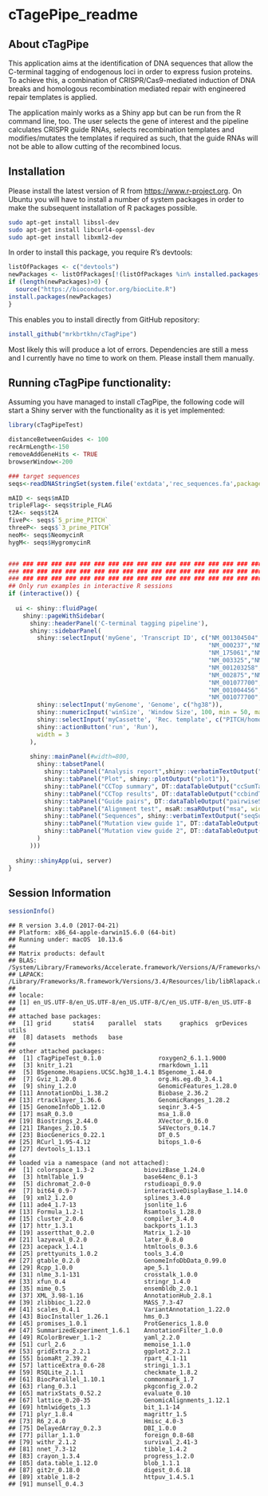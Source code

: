 cTagePipe\_readme
================

## About cTagPipe

This application aims at the identification of DNA sequences that allow
the C-terminal tagging of endogenous loci in order to express fusion
proteins. To achieve this, a combination of CRISPR/Cas9-mediated
induction of DNA breaks and homologous recombination mediated repair
with engineered repair templates is applied.

The application mainly works as a Shiny app but can be run from the R
command line, too. The user selects the gene of interest and the
pipeline calculates CRISPR guide RNAs, selects recombination templates
and modifies/mutates the templates if required as such, that the guide
RNAs will not be able to allow cutting of the recombined locus.

## Installation

Please install the latest version of R from <https://www.r-project.org>.
On Ubuntu you will have to install a number of system packages in order
to make the subsequent installation of R packages possible.

``` sh
sudo apt-get install libssl-dev
sudo apt-get install libcurl4-openssl-dev
sudo apt-get install libxml2-dev
```

In order to install this package, you require R’s devtools:

``` r
listOfPackages <- c("devtools")
newPackages <- listOfPackages[!(listOfPackages %in% installed.packages()[,"Package"])]
if (length(newPackages)>0) {
  source("https://bioconductor.org/biocLite.R")
install.packages(newPackages)
}
```

This enables you to install directly from GitHub repository:

``` r
install_github("mrkbrtkhn/cTagPipe")
```

Most likely this will produce a lot of errors. Dependencies are still a
mess and I currently have no time to work on them. Please install them
manually.

## Running cTagPipe functionality:

Assuming you have managed to install cTagPipe, the following code will
start a Shiny server with the functionality as it is yet implemented:

``` r
library(cTagPipeTest)

distanceBetweenGuides <- 100
recArmLength<-150
removeAddGeneHits <- TRUE
browserWindow<-200

### target sequences
seqs<-readDNAStringSet(system.file('extdata','rec_sequences.fa',package='cTagPipeTest'))

mAID <- seqs$mAID
tripleFlag<- seqs$triple_FLAG
t2A<- seqs$t2A
fiveP<- seqs$`5_prime_PITCH`
threeP<- seqs$`3_prime_PITCH`
neoM<- seqs$NeomycinR
hygM<- seqs$HygromycinR


### ### ### ### ### ### ### ### ### ### ### ### ### ### ### ### ### ### ### ### ### ### ### ### ### ### ### ### ### ###
### ### ### ### ### ### ### ### ### ### ### ### ### ### ### ### ### ### ### ### ### ### ### ### ### ### ### ### ### ###
### ### ### ### ### ### ### ### ### ### ### ### ### ### ### ### ### ### ### ### ### ### ### ### ### ### ### ### ### ###
## Only run examples in interactive R sessions
if (interactive()) {
  
  ui <- shiny::fluidPage(
    shiny::pageWithSidebar(
      shiny::headerPanel('C-terminal tagging pipeline'),
      shiny::sidebarPanel(
        shiny::selectInput('myGene', 'Transcript ID', c("NM_001304504","NM_153252","NM_001273",
                                                        "NM_000237","NM_002106","NM_138635","NM_014660",
                                                        "NM_175061","NM_030665","NM_005650","NM_001141969",
                                                        "NM_003325","NM_003496","NM_014034","NM_020713",
                                                        "NM_001203258","NM_004689","NM_006565","NM_080618",
                                                        "NM_002875","NM_133487","NM_003883","NM_021975",
                                                        "NM_001077700","NM_052927","NM_012308","NM_000937",
                                                        "NM_001004456","NM_001278215",
                                                        "NM_001077700","NM_005349")),
        shiny::selectInput('myGenome', 'Genome', c("hg38")),
        shiny::numericInput('winSize', 'Window Size', 100, min = 50, max = 150),
        shiny::selectInput('myCassette', 'Rec. template', c("PITCH/homolgy_arm/AID/tripleFLAG/T2A/homolgy_arm/PITCH")),
        shiny::actionButton('run', 'Run'),
        width = 3
      ),
      
      shiny::mainPanel(#width=800,
        shiny::tabsetPanel(
          shiny::tabPanel("Analysis report",shiny::verbatimTextOutput("testout")),
          shiny::tabPanel("Plot", shiny::plotOutput("plot1")),
          shiny::tabPanel("CCTop summary", DT::dataTableOutput("ccSumTable", width = 800)),
          shiny::tabPanel("CCTop results", DT::dataTableOutput("ccbindTable", width = 800)),
          shiny::tabPanel("Guide pairs", DT::dataTableOutput("pairwiseSelections", width = 800)),
          shiny::tabPanel("Alignment test", msaR::msaROutput("msa", width="100%")),
          shiny::tabPanel("Sequences", shiny::verbatimTextOutput("seqSummary")),
          shiny::tabPanel("Mutation view guide 1", DT::dataTableOutput("mutView1", width = 1000)),
          shiny::tabPanel("Mutation view guide 2", DT::dataTableOutput("mutView2", width = 1000))
        )
      )))
  
  shiny::shinyApp(ui, server)
}
```

## Session Information

``` r
sessionInfo()
```

    ## R version 3.4.0 (2017-04-21)
    ## Platform: x86_64-apple-darwin15.6.0 (64-bit)
    ## Running under: macOS  10.13.6
    ## 
    ## Matrix products: default
    ## BLAS: /System/Library/Frameworks/Accelerate.framework/Versions/A/Frameworks/vecLib.framework/Versions/A/libBLAS.dylib
    ## LAPACK: /Library/Frameworks/R.framework/Versions/3.4/Resources/lib/libRlapack.dylib
    ## 
    ## locale:
    ## [1] en_US.UTF-8/en_US.UTF-8/en_US.UTF-8/C/en_US.UTF-8/en_US.UTF-8
    ## 
    ## attached base packages:
    ##  [1] grid      stats4    parallel  stats     graphics  grDevices utils    
    ##  [8] datasets  methods   base     
    ## 
    ## other attached packages:
    ##  [1] cTagPipeTest_0.1.0                roxygen2_6.1.1.9000              
    ##  [3] knitr_1.21                        rmarkdown_1.11                   
    ##  [5] BSgenome.Hsapiens.UCSC.hg38_1.4.1 BSgenome_1.44.0                  
    ##  [7] Gviz_1.20.0                       org.Hs.eg.db_3.4.1               
    ##  [9] shiny_1.2.0                       GenomicFeatures_1.28.0           
    ## [11] AnnotationDbi_1.38.2              Biobase_2.36.2                   
    ## [13] rtracklayer_1.36.6                GenomicRanges_1.28.2             
    ## [15] GenomeInfoDb_1.12.0               seqinr_3.4-5                     
    ## [17] msaR_0.3.0                        msa_1.8.0                        
    ## [19] Biostrings_2.44.0                 XVector_0.16.0                   
    ## [21] IRanges_2.10.5                    S4Vectors_0.14.7                 
    ## [23] BiocGenerics_0.22.1               DT_0.5                           
    ## [25] RCurl_1.95-4.12                   bitops_1.0-6                     
    ## [27] devtools_1.13.1                  
    ## 
    ## loaded via a namespace (and not attached):
    ##  [1] colorspace_1.3-2              biovizBase_1.24.0            
    ##  [3] htmlTable_1.9                 base64enc_0.1-3              
    ##  [5] dichromat_2.0-0               rstudioapi_0.9.0             
    ##  [7] bit64_0.9-7                   interactiveDisplayBase_1.14.0
    ##  [9] xml2_1.2.0                    splines_3.4.0                
    ## [11] ade4_1.7-13                   jsonlite_1.6                 
    ## [13] Formula_1.2-1                 Rsamtools_1.28.0             
    ## [15] cluster_2.0.6                 compiler_3.4.0               
    ## [17] httr_1.3.1                    backports_1.1.3              
    ## [19] assertthat_0.2.0              Matrix_1.2-10                
    ## [21] lazyeval_0.2.0                later_0.8.0                  
    ## [23] acepack_1.4.1                 htmltools_0.3.6              
    ## [25] prettyunits_1.0.2             tools_3.4.0                  
    ## [27] gtable_0.2.0                  GenomeInfoDbData_0.99.0      
    ## [29] Rcpp_1.0.0                    ape_5.1                      
    ## [31] nlme_3.1-131                  crosstalk_1.0.0              
    ## [33] xfun_0.4                      stringr_1.4.0                
    ## [35] mime_0.5                      ensembldb_2.0.1              
    ## [37] XML_3.98-1.16                 AnnotationHub_2.8.1          
    ## [39] zlibbioc_1.22.0               MASS_7.3-47                  
    ## [41] scales_0.4.1                  VariantAnnotation_1.22.0     
    ## [43] BiocInstaller_1.26.1          hms_0.3                      
    ## [45] promises_1.0.1                ProtGenerics_1.8.0           
    ## [47] SummarizedExperiment_1.6.1    AnnotationFilter_1.0.0       
    ## [49] RColorBrewer_1.1-2            yaml_2.2.0                   
    ## [51] curl_2.6                      memoise_1.1.0                
    ## [53] gridExtra_2.2.1               ggplot2_2.2.1                
    ## [55] biomaRt_2.39.2                rpart_4.1-11                 
    ## [57] latticeExtra_0.6-28           stringi_1.3.1                
    ## [59] RSQLite_2.1.1                 checkmate_1.8.2              
    ## [61] BiocParallel_1.10.1           commonmark_1.7               
    ## [63] rlang_0.3.1                   pkgconfig_2.0.2              
    ## [65] matrixStats_0.52.2            evaluate_0.10                
    ## [67] lattice_0.20-35               GenomicAlignments_1.12.1     
    ## [69] htmlwidgets_1.3               bit_1.1-14                   
    ## [71] plyr_1.8.4                    magrittr_1.5                 
    ## [73] R6_2.4.0                      Hmisc_4.0-3                  
    ## [75] DelayedArray_0.2.3            DBI_1.0.0                    
    ## [77] pillar_1.1.0                  foreign_0.8-68               
    ## [79] withr_2.1.2                   survival_2.41-3              
    ## [81] nnet_7.3-12                   tibble_1.4.2                 
    ## [83] crayon_1.3.4                  progress_1.2.0               
    ## [85] data.table_1.12.0             blob_1.1.1                   
    ## [87] git2r_0.18.0                  digest_0.6.18                
    ## [89] xtable_1.8-2                  httpuv_1.4.5.1               
    ## [91] munsell_0.4.3

<br><br> <br><br>
